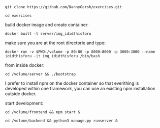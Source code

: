 ```console
git clone https://github.com/DannyGersh/exercises.git
```
```console
cd exercises
```
build docker image and create container:
```console
docker built -t server/img_ididthisforu
```
make sure you are at the root directorie and type:
```console
docker run -v $PWD:/volume -p 80:80 -p 8000:8000 -p 3000:3000 --name ididthisforu -it img_ididthisforu /bin/bash
```
from inside docker:
```console
cd /volume/server && ./bootstrap
```

I prefer to install npm on the docker container so that everithing is developed within one framework, you can use an existing npm installation outside docker.

start development:
```console
cd /volume/frontend && npm start &
```
```console
cd /volume/backend && python3 manage.py runserver &
```

